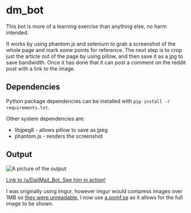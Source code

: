 dm_bot
======

This bot is more of a learning exercise than anything else, no harm intended.

It works by using phantom.js and selenium to grab a screenshot of the whole page and mark some points for reference. The next step is to crop just the article out of the page by using pillow, and then save it as a jpg to save bandwidth. Once it has done that it can post a comment on the reddit post with a link to the image.

## Dependencies

Python package dependencies can be installed with `pip install -r requirements.txt`.

Other system dependencies are:

* libjpeg8    - allows pillow to save as jpeg
* phantom.js  - renders the screenshot 

## Output

![A picture of the output](http://i.imgur.com/gFrtGnb.png)

[Link to /u/DailMail_Bot. See him in action!](http://www.reddit.com/user/DailMail_Bot)

I was originally using imgur, however imgur would compress images over 1MB so [they were unreadable.](https://i.imgur.com/CQ5tLg1.jpg) I now use [a.pomf.se](http://a.pomf.se/sodjxu.jpg) as it allows for the full image to be shown.

